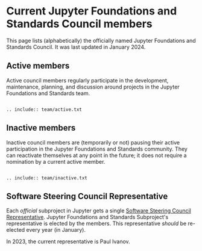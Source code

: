 # Current Jupyter Foundations and Standards Council members

This page lists (alphabetically) the officially named Jupyter Foundations and Standards
Council. It was last updated in January 2024.

## Active members

Active council members regularly participate in the development, maintenance,
planning, and discussion around projects in the Jupyter Foundations and Standards team.

```{eval-rst}

.. include:: team/active.txt

```

## Inactive members

Inactive council members are (temporarily or not) pausing their active
participation in the Jupyter Foundations and Standards community. They can reactivate
themselves at any point in the future; it does not require a nomination by a
current active member.

```{eval-rst}

.. include:: team/inactive.txt

```
## Software Steering Council Representative

Each *official* subproject in Jupyter gets a single [Software Steering Council
Representative](https://jupyter.org/governance/software_steering_council.html#software-steering-council).
Jupyter Foundations and Standards Subproject's representative is elected by the members. This representative
*should* be re-elected every year (in January).

In 2023, the current representative is Paul Ivanov.
